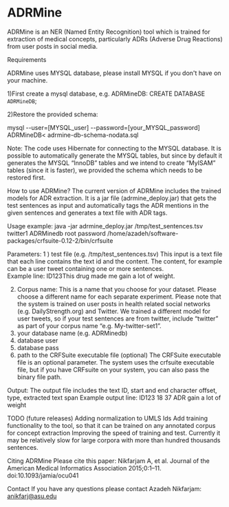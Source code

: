 # ADRMine
ADRMine is an NER (Named Entity Recognition) tool which is trained for extraction of medical concepts, particularly ADRs (Adverse Drug Reactions) from user posts in social media.

Requirements

ADRMine uses MYSQL database, please install MYSQL if you don't have on your machine.

1)First create a mysql database, e.g. ADRMineDB:
           CREATE DATABASE `ADRMineDB`;

2)Restore the provided schema:

mysql --user=[MYSQL_user] --password=[your_MYSQL_password]  ADRMineDB< adrmine-db-schema-nodata.sql

Note: The code uses Hibernate for connecting to the MYSQL database. It is possible to automatically generate the MYSQL tables, but since by default it generates the MYSQL “InnoDB” tables and we intend to create “MyISAM” tables (since it is faster), we provided the schema which needs to be restored first.

How to use ADRMine?
The current version of ADRMine includes the trained models for  ADR extraction. It is a jar file (adrmine_deploy.jar) that gets the test sentences as input and automatically tags the ADR mentions in the given sentences and generates a text file with ADR tags. 

Usage example:
java -jar adrmine_deploy.jar /tmp/test_sentences.tsv    twitter1 ADRMinedb root password  /home/azadeh/software-packages/crfsuite-0.12-2/bin/crfsuite

Parameters:
1 ) test file (e.g. /tmp/test_sentences.tsv)
	This input  is a text file that each line contains the text id and the content. The content, for example can be a user tweet containing one or more sentences.  
Example line: ID123<tab>This drug made me gain a lot of weight.

2) Corpus name: This is a name that you choose for your dataset. Please choose a different name for each separate experiment.
Please note that the system is trained on user posts in health related social networks (e.g. DailyStrength.org) and  Twitter. We trained a different model for user tweets, so if your test sentences are from twitter, include “twitter” as part of your corpus name “e.g. My-twitter-set1”.
3) your database name (e.g. ADRMinedb)
4) database user
4) database pass
6) path to the CRFSuite executable file (optional)
The CRFSuite executable file is an optional parameter. The system uses the crfsuite executable file, but if you have CRFsuite on your system, you can also pass the binary file path.

Output:
The output file includes the text ID, start and end character offset, type, extracted text span
Example output line:
ID123	18	37	ADR	gain a lot of weight

TODO (future releases)
Adding normalization to UMLS Ids
Add training functionality to the tool, so that it can be trained on any annotated corpus for concept extraction
Improving the speed of training and test. Currently it may be relatively slow for large corpora with more than hundred thousands sentences.


Citing ADRMine
Please cite this paper: Nikfarjam A, et al. Journal of the American Medical Informatics Association 2015;0:1–11. doi:10.1093/jamia/ocu041

Contact
If you have any questions please contact Azadeh Nikfarjam: anikfarj@asu.edu


